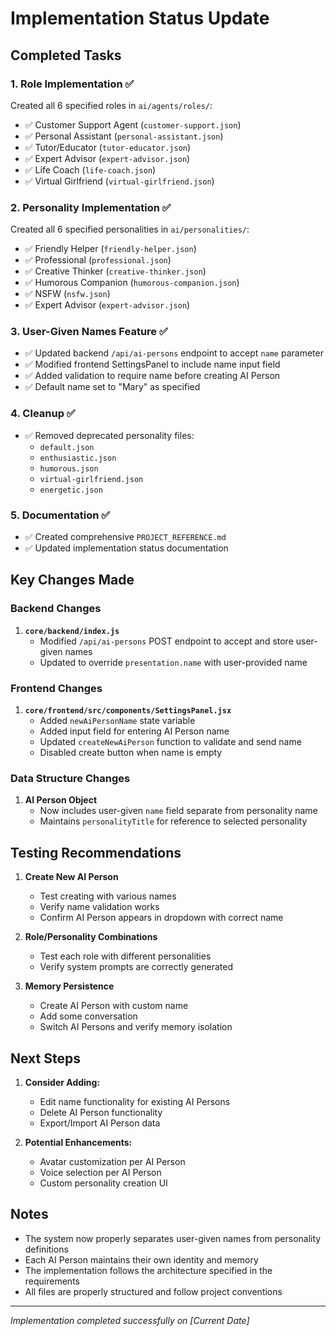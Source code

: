 # Implementation Status Update

## Completed Tasks

### 1. Role Implementation ✅
Created all 6 specified roles in `ai/agents/roles/`:
- ✅ Customer Support Agent (`customer-support.json`)
- ✅ Personal Assistant (`personal-assistant.json`)
- ✅ Tutor/Educator (`tutor-educator.json`)
- ✅ Expert Advisor (`expert-advisor.json`)
- ✅ Life Coach (`life-coach.json`)
- ✅ Virtual Girlfriend (`virtual-girlfriend.json`)

### 2. Personality Implementation ✅
Created all 6 specified personalities in `ai/personalities/`:
- ✅ Friendly Helper (`friendly-helper.json`)
- ✅ Professional (`professional.json`)
- ✅ Creative Thinker (`creative-thinker.json`)
- ✅ Humorous Companion (`humorous-companion.json`)
- ✅ NSFW (`nsfw.json`)
- ✅ Expert Advisor (`expert-advisor.json`)

### 3. User-Given Names Feature ✅
- ✅ Updated backend `/api/ai-persons` endpoint to accept `name` parameter
- ✅ Modified frontend SettingsPanel to include name input field
- ✅ Added validation to require name before creating AI Person
- ✅ Default name set to "Mary" as specified

### 4. Cleanup ✅
- ✅ Removed deprecated personality files:
  - `default.json`
  - `enthusiastic.json`
  - `humorous.json`
  - `virtual-girlfriend.json`
  - `energetic.json`

### 5. Documentation ✅
- ✅ Created comprehensive `PROJECT_REFERENCE.md`
- ✅ Updated implementation status documentation

## Key Changes Made

### Backend Changes
1. **`core/backend/index.js`**
   - Modified `/api/ai-persons` POST endpoint to accept and store user-given names
   - Updated to override `presentation.name` with user-provided name

### Frontend Changes
1. **`core/frontend/src/components/SettingsPanel.jsx`**
   - Added `newAiPersonName` state variable
   - Added input field for entering AI Person name
   - Updated `createNewAiPerson` function to validate and send name
   - Disabled create button when name is empty

### Data Structure Changes
1. **AI Person Object**
   - Now includes user-given `name` field separate from personality name
   - Maintains `personalityTitle` for reference to selected personality

## Testing Recommendations

1. **Create New AI Person**
   - Test creating with various names
   - Verify name validation works
   - Confirm AI Person appears in dropdown with correct name

2. **Role/Personality Combinations**
   - Test each role with different personalities
   - Verify system prompts are correctly generated

3. **Memory Persistence**
   - Create AI Person with custom name
   - Add some conversation
   - Switch AI Persons and verify memory isolation

## Next Steps

1. **Consider Adding:**
   - Edit name functionality for existing AI Persons
   - Delete AI Person functionality
   - Export/Import AI Person data

2. **Potential Enhancements:**
   - Avatar customization per AI Person
   - Voice selection per AI Person
   - Custom personality creation UI

## Notes

- The system now properly separates user-given names from personality definitions
- Each AI Person maintains their own identity and memory
- The implementation follows the architecture specified in the requirements
- All files are properly structured and follow project conventions

---

*Implementation completed successfully on [Current Date]*
